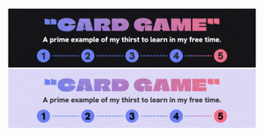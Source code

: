 [![Are you hiring?](https://github.com/nanoqoi/tour/blob/main/step-5-dark.png?raw=true)](https://github.com/nanoqoi#gh-dark-mode-only)
[![Are you hiring?](https://github.com/nanoqoi/tour/blob/main/step-5-light.png?raw=true)](https://github.com/nanoqoi#gh-light-mode-only)
